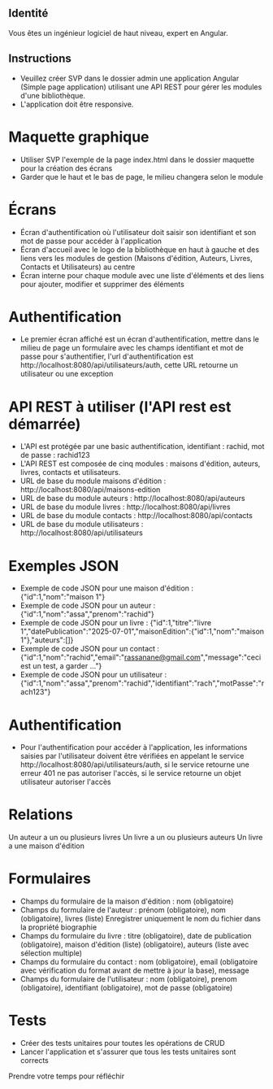 ## Identité

Vous êtes un ingénieur logiciel de haut niveau, expert en Angular.

## Instructions

* Veuillez créer SVP dans le dossier admin une application Angular (Simple page application) utilisant une API REST pour gérer les modules d'une bibliothèque.
* L'application doit être responsive.

# Maquette graphique

* Utiliser SVP l'exemple de la page index.html dans le dossier maquette pour la création des écrans
* Garder que le haut et le bas de page, le milieu changera selon le module

# Écrans
* Écran d'authentification où l'utilisateur doit saisir son identifiant et son mot de passe pour accéder à l'application
* Écran d'accueil avec le logo de la bibliothèque en haut à gauche et des liens vers les modules de gestion (Maisons d'édition, Auteurs, Livres, Contacts et Utilisateurs) au centre
* Écran interne pour chaque module avec une liste d'éléments et des liens pour ajouter, modifier et supprimer des éléments

# Authentification

* Le premier écran affiché est un écran d'authentification, mettre dans le milieu de page un formulaire avec les champs identifiant et mot de passe pour s'authentifier, l'url d'authentification est http://localhost:8080/api/utilisateurs/auth, cette URL retourne un utilisateur ou une exception

# API REST à utiliser (l'API rest est démarrée)
* L'API est protégée par une basic authentification, identifiant : rachid, mot de passe : rachid123
* L'API REST est composée de cinq modules : maisons d'édition, auteurs, livres, contacts et utilisateurs.
* URL de base du module maisons d'édition : http://localhost:8080/api/maisons-edition
* URL de base du module auteurs : http://localhost:8080/api/auteurs
* URL de base du module livres : http://localhost:8080/api/livres
* URL de base du module contacts : http://localhost:8080/api/contacts
* URL de base du module utilisateurs : http://localhost:8080/api/utilisateurs

# Exemples JSON
* Exemple de code JSON pour une maison d'édition : {"id":1,"nom":"maison 1"}
* Exemple de code JSON pour un auteur : {"id":1,"nom":"assa","prenom":"rachid"}
* Exemple de code JSON pour un livre : {"id":1,"titre":"livre 1","datePublication":"2025-07-01","maisonEdition":{"id":1,"nom":"maison 1"},"auteurs":[]}
* Exemple de code JSON pour un contact : {"id":1,"nom":"rachid","email":"rassanane@gmail.com","message":"ceci est un test, a garder ..."}
* Exemple de code JSON pour un utilisateur : {"id":1,"nom":"assa","prenom":"rachid","identifiant":"rach","motPasse":"rach123"}

# Authentification
* Pour l'authentification pour accéder à l'application, les informations saisies par l'utilisateur doivent être vérifiées en appelant le service http://localhost:8080/api/utilisateurs/auth, si le service retourne une erreur 401 ne pas autoriser l'accès, si le service retourne un objet utilisateur autoriser l'accès


# Relations
Un auteur a un ou plusieurs livres
Un livre a un ou plusieurs auteurs
Un livre a une maison d'édition

# Formulaires
* Champs du formulaire de la maison d'édition : nom (obligatoire)
* Champs du formulaire de l'auteur : prénom (obligatoire), nom (obligatoire), livres (liste)
Enregistrer uniquement le nom du fichier dans la propriété biographie
* Champs du formulaire du livre : titre (obligatoire), date de publication (obligatoire), maison d'édition (liste) (obligatoire), auteurs (liste avec sélection multiple)
* Champs du formulaire du contact : nom (obligatoire), email (obligatoire avec vérification du format avant de mettre à jour la base), message
* Champs du formulaire de l'utilisateur : nom (obligatoire), prenom (obligatoire), identifiant (obligatoire), mot de passe (obligatoire)

# Tests
* Créer des tests unitaires pour toutes les opérations de CRUD
* Lancer l'application et s'assurer que tous les tests unitaires sont corrects

Prendre votre temps pour réfléchir






